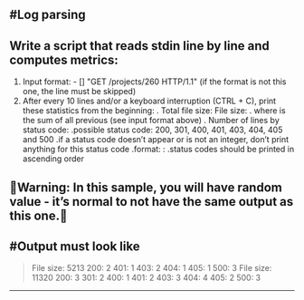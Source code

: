 #Log parsing
---
Write a script that reads stdin line by line and computes metrics:
---
1. Input format: <IP Address> - [<date>] "GET /projects/260 HTTP/1.1" <status code> <file size> (if the format is not this one, the line must be skipped)
2. After every 10 lines and/or a keyboard interruption (CTRL + C), print these statistics from the beginning:
. Total file size: File size: <total size>
. where <total size> is the sum of all previous <file size> (see input format above)
. Number of lines by status code:
    .possible status code: 200, 301, 400, 401, 403, 404, 405 and 500
    .if a status code doesn’t appear or is not an integer, don’t print anything for this status code
    .format: <status code>: <number>
    .status codes should be printed in ascending order

🚨Warning: In this sample, you will have random value - it’s normal to not have the same output as this one.🚨
---
#Output must look like
---
> File size: 5213
200: 2
401: 1
403: 2
404: 1
405: 1
500: 3
File size: 11320
200: 3
301: 2
400: 1
401: 2
403: 3
404: 4
405: 2
500: 3
---
